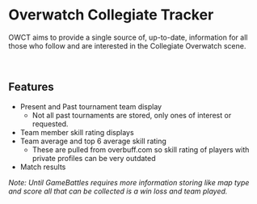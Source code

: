 # Overwatch Collegiate Tracker

OWCT aims to provide a single source of, up-to-date, information for all those who follow and are interested in the Collegiate Overwatch scene.

<br>

## Features
- Present and Past tournament team display
    - Not all past tournaments are stored, only ones of interest or requested.
- Team member skill rating displays
- Team average and top 6 average skill rating
    - These are pulled from overbuff.com so skill rating of players with private profiles can be very outdated
- Match results

*Note: Until GameBattles requires more information storing like map type and score all that can be collected is a win loss and team played.*